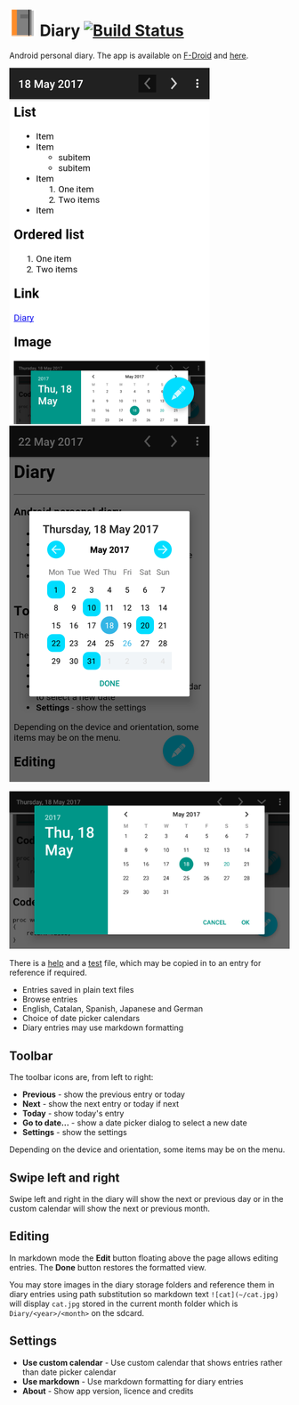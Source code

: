 # ![Logo](src/main/res/drawable-mdpi/ic_launcher.png) Diary [![Build Status](https://travis-ci.org/billthefarmer/diary.svg?branch=master)](https://travis-ci.org/billthefarmer/diary)

Android personal diary. The app is available on [F-Droid](https://f-droid.org/repository/browse/?fdid=org.billthefarmer.diary)
and [here](https://github.com/billthefarmer/diary/releases).

![Diary](https://github.com/billthefarmer/billthefarmer.github.io/raw/master/images/diary/Diary-phone.png) ![Calendar](https://github.com/billthefarmer/billthefarmer.github.io/raw/master/images/diary/Calendar-phone.png)

![Calendar](https://github.com/billthefarmer/billthefarmer.github.io/raw/master/images/diary/Calendar-landscape.png)

There is a
[help](https://github.com/billthefarmer/diary/blob/master/data/help.md)
and a
[test](https://github.com/billthefarmer/diary/blob/master/data/test.md)
file, which may be copied in to an entry for reference if required.

* Entries saved in plain text files
* Browse entries
* English, Catalan, Spanish, Japanese and German
* Choice of date picker calendars
* Diary entries may use markdown formatting

## Toolbar
The toolbar icons are, from left to right:

* **Previous** - show the previous entry or today
* **Next** - show the next entry or today if next
* **Today** - show today's entry
* **Go to date…** - show a date picker dialog to select a new date
* **Settings** - show the settings

Depending on the device and orientation, some items may be on the
menu.

## Swipe left and right
Swipe left and right in the diary will show the next or previous day
or in the custom calendar will show the next or previous month.

## Editing
In markdown mode the **Edit** button floating above the page allows
editing entries. The **Done** button restores the formatted view.

You may store images in the diary storage folders and reference them
in diary entries using path substitution so markdown text
`![cat](~/cat.jpg)` will display `cat.jpg` stored in the current month
folder which is `Diary/<year>/<month>` on the sdcard.

## Settings
* **Use custom calendar** - Use custom calendar that shows entries
  rather than date picker calendar
* **Use markdown** - Use markdown formatting for diary entries
* **About** - Show app version, licence and credits
